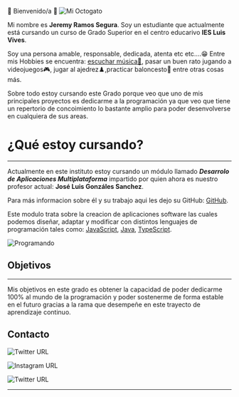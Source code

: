 👋 Bienvenido/a 👋
![Mi Octogato](https://avatars.githubusercontent.com/u/90849819?s=400&u=426043e638c7b9c2edd5f66f3c1d3a50028bb996&v=4)


Mi nombre es **Jeremy Ramos Segura**. Soy un estudiante que actualmente está cursando un curso de Grado Superior en el centro educarivo **IES Luis Vives**. 

Soy una persona amable, responsable, dedicada, atenta etc etc....😁 Entre mis Hobbies se encuentra: [escuchar música🎵](https://www.youtube.com/watch?v=W-fFHeTX70Q&t=2224s&ab_channel=HALIDONMUSIC), pasar un buen rato jugando a videojuegos🎮, jugar al ajedrez♟️,practicar baloncesto🏀 entre otras cosas más.

Sobre todo estoy cursando este Grado porque veo que uno de mis principales proyectos es dedicarme a la programación ya que veo que tiene un repertorio de concoimiento lo bastante amplio para poder desenvolverse en cualquiera de sus areas.


<h1>¿Qué estoy cursando?</h1>

-----------------------------------------

Actualmente en este instituto estoy cursando un módulo llamado ***Desarrolo de Aplicaciones Multiplataforma*** impartido por quien ahora es nuestro profesor actual: **José Luis Gonzáles Sanchez**.

Para más informacion sobre él y su trabajo aqui les dejo su GitHub: [GitHub](https://github.com/joseluisgs).

Este modulo trata sobre la creacion de aplicaciones software las cuales podemos diseñar, adaptar y modificar con distintos lenguajes de programación tales como: [JavaScript](https://developer.mozilla.org/es/docs/Web/JavaScript/Guide), [Java](http://www.manualweb.net/java/), [TypeScript](https://www.typescriptlang.org/docs/).

![Programando](https://i.emezeta.com/weblog/editores-para-programar/sublime-text.gif)


<h2>Objetivos</h2>

----------------------------------------------------------------

Mis objetivos en este grado es obtener la capacidad de poder dedicarme 100% al mundo de la programación y poder sostenerme de forma estable en el futuro gracias a la rama que desempeñe en este trayecto de aprendizaje continuo. 


<h2> Contacto </h2>

![Twitter URL](https://img.shields.io/twitter/url?label=jeremy_PP&logoColor=yellow&style=social&url=https%3A%2F%2Ftwitter.com%2FJeremy_Ramos202)    

![Instagram URL](https://img.shields.io/twitter/url?label=jeremy&logo=instagram&logoColor=yellow&style=social&url=https%3A%2F%2Fwww.instagram.com%2Fjeremyramoss32%2F%3Fhl%3Des)

![Twitter URL](https://img.shields.io/twitter/url?label=JeremyRamos01&logo=github&logoColor=yellow&style=social&url=https%3A%2F%2Fgithub.com%2FJeremyRamos01)


---------------------------------------------------------



